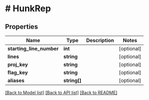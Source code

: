 # # HunkRep

## Properties

Name | Type | Description | Notes
------------ | ------------- | ------------- | -------------
**starting_line_number** | **int** |  | [optional]
**lines** | **string** |  | [optional]
**proj_key** | **string** |  | [optional]
**flag_key** | **string** |  | [optional]
**aliases** | **string[]** |  | [optional]

[[Back to Model list]](../../README.md#models) [[Back to API list]](../../README.md#endpoints) [[Back to README]](../../README.md)
